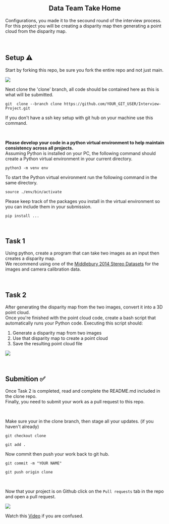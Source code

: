 <p align="center">
  <h2 align="center">Data Team Take Home</h2>
</p>
<p>
Configurations, you made it to the secound round of the interview process. For this project you will be creating a disparity map then generating a point cloud from the disparity map.
<br>
<br>
<br>
</p>

## Setup ⚠️

Start by forking this repo, be sure you fork the entire repo and not just main.

<image src="Screenshot-02.png">

Next clone the 'clone' branch, all code should be contained here as this is what will be submitted.

```
git  clone --branch clone https://github.com/YOUR_GIT_USER/Interview-Project.git
```

If you don't have a ssh key setup with git hub on your machine use this command.

<br>

<p>
<strong>Please develop your code in a python virtual environment to help maintain consistency across all projects.</strong> <br>
Assuming Python is installed on your PC, the following command should create a Python virtual environment in your current directory.
</p>

```
python3 -m venv env
```

To start the Python virtual environment run the following command in the same directory.

```
source ./env/bin/activate
```

Please keep track of the packages you install in the virtual environment so you can include them in your submission.

```
pip install ...
```

<br>

## Task 1

Using python, create a program that can take two images as an input then creates a disparity map. <br>
We recommend using one of the [Middlebury 2014 Stereo Datasets](https://vision.middlebury.edu/stereo/data/scenes2014/) for the images and camera calibration data.

<br>

## Task 2 

After generating the disparity map from the two images, convert it into a 3D point cloud. <br>
Once you're finished with the point cloud code, create a bash script that automatically runs your Python code. Executing this script should:
  1. Generate a disparity map from two images
  2. Use that disparity map to create a point cloud
  3. Save the resulting point cloud file

<a href="https://asciinema.org/a/Bsi8wNmPKFnsUkxOD90YPHVdv" target="_blank"><img src="https://asciinema.org/a/Bsi8wNmPKFnsUkxOD90YPHVdv.svg" /></a>

<br>

## Submition ✅

Once Task 2 is completed, read and complete the README.md included in the clone repo. <br>
Finally, you need to submit your work as a pull request to this repo.

<br>

Make sure your in the clone branch, then stage all your updates. (if you haven't already)
```
git checkout clone
```
```
git add .
```
Now commit then push your work back to git hub.
```
git commit -m "YOUR NAME"
```
```
git push origin clone
```

<br>

Now that your project is on Github click on the `Pull requests` tab in the repo and open a pull request.

<image src="Screenshot 2025-09-02 144906.png">

Watch this [Video](https://www.youtube.com/watch?v=jRLGobWwA3Y) if you are confused.
